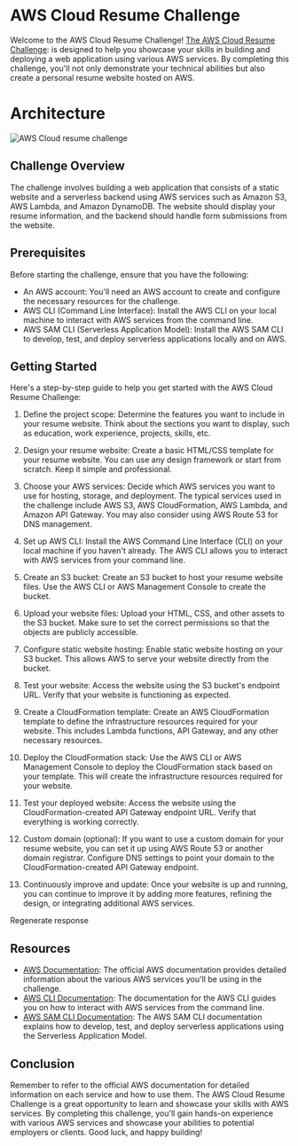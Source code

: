 AWS Cloud Resume Challenge
==========================

Welcome to the AWS Cloud Resume Challenge!  [The AWS Cloud Resume Challenge](https://cloudresumechallenge.dev/docs/the-challenge/aws/): is designed to help you showcase your skills in building and deploying a web application using various AWS services. By completing this challenge, you'll not only demonstrate your technical abilities but also create a personal resume website hosted on AWS.

# **Architecture**

![AWS Cloud resume challenge](https://github.com/glenleach/aws-cloud-resume-challenge/assets/128903526/f9f58f64-502f-4ef3-b389-74ebd41fa8a9)

Challenge Overview
------------------

The challenge involves building a web application that consists of a static website and a serverless backend using AWS services such as Amazon S3, AWS Lambda, and Amazon DynamoDB. The website should display your resume information, and the backend should handle form submissions from the website.

Prerequisites
-------------

Before starting the challenge, ensure that you have the following:

*   An AWS account: You'll need an AWS account to create and configure the necessary resources for the challenge.
*   AWS CLI (Command Line Interface): Install the AWS CLI on your local machine to interact with AWS services from the command line.
*   AWS SAM CLI (Serverless Application Model): Install the AWS SAM CLI to develop, test, and deploy serverless applications locally and on AWS.

Getting Started
---------------

Here's a step-by-step guide to help you get started with the AWS Cloud Resume Challenge:

1. Define the project scope: Determine the features you want to include in your resume 
website. Think about the sections you want to display, such as education, work 
experience, projects, skills, etc.

2. Design your resume website: Create a basic HTML/CSS template for your resume 
website. You can use any design framework or start from scratch. Keep it simple and 
professional.

3. Choose your AWS services: Decide which AWS services you want to use for hosting, 
storage, and deployment. The typical services used in the challenge include AWS S3, 
AWS CloudFormation, AWS Lambda, and Amazon API Gateway. You may also consider 
using AWS Route 53 for DNS management.

4. Set up AWS CLI: Install the AWS Command Line Interface (CLI) on your local machine if 
you haven't already. The AWS CLI allows you to interact with AWS services from your command line.

5. Create an S3 bucket: Create an S3 bucket to host your resume website files. Use the AWS 
CLI or AWS Management Console to create the bucket.

6. Upload your website files: Upload your HTML, CSS, and other assets to the S3 bucket. 
Make sure to set the correct permissions so that the objects are publicly accessible.

7. Configure static website hosting: Enable static website hosting on your S3 bucket. This 
allows AWS to serve your website directly from the bucket.

8. Test your website: Access the website using the S3 bucket's endpoint URL. Verify that 
your website is functioning as expected.

9. Create a CloudFormation template: Create an AWS CloudFormation template to define 
the infrastructure resources required for your website. This includes Lambda functions, 
API Gateway, and any other necessary resources.

10. Deploy the CloudFormation stack: Use the AWS CLI or AWS Management Console to 
deploy the CloudFormation stack based on your template. This will create the 
infrastructure resources required for your website.

11. Test your deployed website: Access the website using the CloudFormation-created API 
Gateway endpoint URL. Verify that everything is working correctly.

12. Custom domain (optional): If you want to use a custom domain for your resume website, 
you can set it up using AWS Route 53 or another domain registrar. Configure DNS 
settings to point your domain to the CloudFormation-created API Gateway endpoint.

13. Continuously improve and update: Once your website is up and running, you can 
continue to improve it by adding more features, refining the design, or integrating 
additional AWS services.






    
Regenerate response
    

Resources
---------


*   [AWS Documentation](https://aws.amazon.com/documentation/): The official AWS documentation provides detailed information about the various AWS services you'll be using in the challenge.
*   [AWS CLI Documentation](https://awscli.amazonaws.com/v2/documentation/api/latest/index.html): The documentation for the AWS CLI guides you on how to interact with AWS services from the command line.
*   [AWS SAM CLI Documentation](https://docs.aws.amazon.com/serverless-application-model/latest/developerguide/what-is-sam.html): The AWS SAM CLI documentation explains how to develop, test, and deploy serverless applications using the Serverless Application Model.

Conclusion
----------
Remember to refer to the official AWS documentation for detailed information on each
service and how to use them. The AWS Cloud Resume Challenge is a great opportunity to
learn and showcase your skills with AWS services. By completing this challenge, 
you'll gain hands-on experience with various AWS services and showcase your abilities to potential employers or clients. 
Good luck, and happy building!
